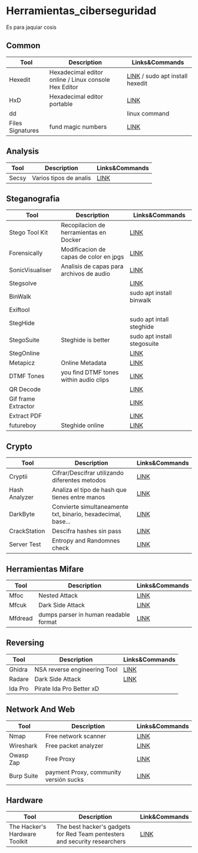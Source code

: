 # Herramientas_ciberseguridad
Es para jaquiar cosis


## Common
|Tool                   |Description                                                |Links&Commands                                     |
|-----------------------|-----------------------------------------------------------|---------------------------------------------------|
| Hexedit               | Hexadecimal editor online / Linux console Hex Editor      | [LINK][Hexedit-link]  / sudo apt install hexedit  |
| HxD                   | Hexadecimal editor portable                               | [LINK][HxD-link]                                  |
| dd                    |                                                           | linux command                                     |
| Files Signatures      | fund magic numbers                                        | [LINK][FilesSignatures-link]                      |


## Analysis
|Tool                   |Description                |Links&Commands      |
|-----------------------|---------------------------|--------------------|
| Secsy                 | Varios tipos de analis    | [LINK][Secsy-link] |



## Steganografia

|Tool                   |Description                                |Links&Commands                   |
|-----------------------|-------------------------------------------|--------------------------------|
| Stego Tool Kit        | Recopilacion de herramientas en Docker    | [LINK][StegoToolKit-link]      |
| Forensically          | Modificacion de capas de color en jpgs    | [LINK][Forensically-link]      |
| SonicVisualiser       | Analisis de capas para archivos de audio  | [LINK][SonicVisualiser-link]   |
| Stegsolve             |                                           | [LINK][Stegsolve-link]         |
| BinWalk               |                                           | sudo apt install binwalk       |
| Exiftool              |                                           |                                |
| StegHide              |                                           | sudo apt intall steghide       |
| StegoSuite            | Steghide is better                        | sudo apt install stegosuite    |
| StegOnline            |                                           | [LINK][StegOnline-link]        |  
| Metapicz              | Online Metadata                           | [LINK][Metapicz-link]          |
| DTMF Tones            | you find DTMF tones within audio clips    | [LINK][DTMFTones-link]         |
| QR Decode             |                                           | [LINK][QRDecode-link]          |
| Gif frame Extractor   |                                           | [LINK][GifFrameExtractor-link] |
| Extract PDF           |                                           | [LINK][ExtractPDF-link]        |
| futureboy             | Steghide online                           | [LINK][Futureboy-link]         |

## Crypto

|Tool               |Description                                                    |Links&Commands             |
|-------------------|---------------------------------------------------------------|---------------------------|
| Cryptii           | Cifrar/Descifrar utilizando diferentes metodos                | [LINK][Cryptii-link]      |
| Hash Analyzer     | Analiza el tipo de hash que tienes entre manos                | [LINK][HashAnalyzer-link] |
| DarkByte          | Convierte simultaneamente txt, binario, hexadecimal, base...  | [LINK][DarkByte-link]     |
| CrackStation      | Descifra hashes sin pass                                      | [LINK][CrackStation-link] |
| Server Test       | Entropy and Randomnes check                                   | [LINK][ServerTest-link]   |


## Herramientas Mifare

|Tool       |Description                            |Links&Commands        |
|-----------|---------------------------------------|----------------------|
| Mfoc      | Nested Attack                         | [LINK][Mfoc-link]    |
| Mfcuk     | Dark Side Attack                      | [LINK][Mfcuk-link]   |
| Mfdread   | dumps parser in human readable format | [LINK][Mfdread-link] |


## Reversing
|Tool       |Description                     |Links&Commands       |
|-----------|--------------------------------|---------------------|
| Ghidra    | NSA reverse engineering Tool   | [LINK][Ghidra-link] |
| Radare    | Dark Side Attack               | [LINK][Radare-link] |
| Ida Pro   | Pirate Ida Pro Better xD       |                     |


## Network And Web
|Tool        |Description                               |Links&Commands          |
|------------|------------------------------------------|------------------------|
| Nmap       | Free network scanner                     | [LINK][Nmap-link]      |
| Wireshark  | Free packet analyzer                     | [LINK][Wireshark-link] |
| Owasp Zap  | Free Proxy                               | [LINK][OwaspZap-link]  |
| Burp Suite | payment Proxy, community versión sucks   | [LINK][BurpSuite-link] |


## Hardware
|Tool                           |Description                                                                |Link&Commands                           |
|-------------------------------|---------------------------------------------------------------------------|----------------------------------------|
| The Hacker's Hardware Toolkit | The best hacker's gadgets for Red Team pentesters and security researchers| [LINK][TheHackersHardwareToolkit-link] |


[Hexedit-link]: https://hexed.it/
[HxD-link]: https://mh-nexus.de/en/hxd/
[FilesSignatures-link]: https://www.filesignatures.net/index.php?search=FFD8FFE0&mode=SIG
[Secsy-link]: https://www.secsy.net/
[StegoToolKit-link]: https://github.com/DominicBreuker/stego-toolkit
[Forensically-link]: https://29a.ch/photo-forensics/#forensic-magnifier
[SonicVisualiser-link]: https://www.sonicvisualiser.org/
[Stegsolve-link]: https://github.com/zardus/ctf-tools/blob/master/stegsolve/install
[StegOnline-link]: https://georgeom.net/StegOnline/upload
[Metapicz-link]: http://metapicz.com/#landing
[DTMFTones-link]: http://dialabc.com/sound/detect/index.html
[QRDecode-link]: http://qrlogo.kaarposoft.dk/qrdecode.html
[GifFrameExtractor-link]: https://ezgif.com/split
[ExtractPDF-link]: https://www.extractpdf.com/ 
[Futureboy-link]: https://futureboy.us/stegano/decinput.html
[Cryptii-link]: https://cryptii.com/
[HashAnalyzer-link]: https://www.tunnelsup.com/hash-analyzer/
[DarkByte-link]: https://conv.darkbyte.ru/
[CrackStation-link]: https://crackstation.net/
[ServerTest-link]: https://servertest.online/entropy
[Mfoc-link]: https://github.com/nfc-tools/mfoc
[Mfcuk-link]: https://github.com/nfc-tools/mfcuk
[Mfdread-link]: https://github.com/zhovner/mfdread
[Ghidra-link]: https://ghidra-sre.org/
[Radare-link]: https://rada.re/r/
[Nmap-link]: https://nmap.org/
[Wireshark-link]: https://www.wireshark.org/
[OwaspZap-link]: https://github.com/zaproxy/zaproxy/wiki/Downloads
[BurpSuite-link]: https://portswigger.net/burp
[TheHackersHardwareToolkit-link]: https://github.com/yadox666/The-Hackers-Hardware-Toolkit